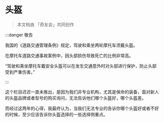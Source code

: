 # 头盔

> 本文档由 「奇友会」共同创作

:::danger 敬告

我国的《道路交通管理条例》规定，驾驶和乘坐两轮摩托车须戴头盔。

在摩托车道路交通事故案例中，因头部损伤导致死亡的比例非常高。

“驾驶和乘坐摩托车戴安全头盔可以在发生交通意外时对头部进行保护，防止头部受到严重伤害。”

:::

这个栏目迟迟一直未推出，是因为我们非专业机构，尤其是保命的装备，面对新人的头盔品牌或者型号的购买询问，无法告诉他们哪个头盔好，哪个头盔差。

而经过这两年的心得，我最终认为，当我们无法专业的告诉你哪个头盔好或者不好的时候，至少应该告诉你头盔选择的一些选择侧重点。